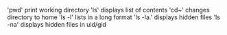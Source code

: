 'pwd' print working directory
'ls' displays list of contents
'cd~' changes directory to home
'ls -l' lists in a long format
'ls -la.' displays hidden files
'ls -na' displays hidden files in uid/gid
